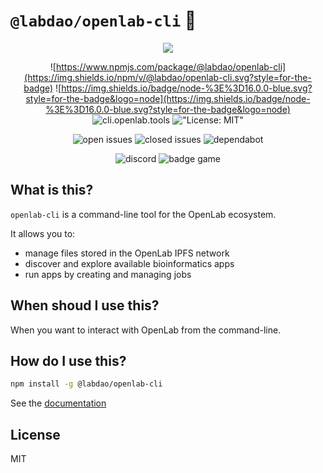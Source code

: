 <h1><code>@labdao/openlab-cli</code> 👋</h1>

<div align="center">
  
  ![](https://flat.badgen.net/badge/icon/LabDAO?c&scale=2&icon=https://raw.githubusercontent.com/labdao/assets/main/badge_logo_green.svg&label)

  ![https://www.npmjs.com/package/@labdao/openlab-cli](https://img.shields.io/npm/v/@labdao/openlab-cli.svg?style=for-the-badge)
  ![https://img.shields.io/badge/node-%3E%3D16.0.0-blue.svg?style=for-the-badge&logo=node](https://img.shields.io/badge/node-%3E%3D16.0.0-blue.svg?style=for-the-badge&logo=node)
  ![[cli.openlab.tools](http://cli.openlab.tools)](https://img.shields.io/badge/documentation-cli.openlab.tools-brightgreen.svg?style=for-the-badge)
  !["License: MIT"](https://img.shields.io/badge/license-MIT-purple.svg?style=for-the-badge)

  ![open issues](https://flat.badgen.net/github/open-issues/labdao/openlab-cli)
  ![closed issues](https://flat.badgen.net/github/closed-issues/labdao/openlab-cli)
  ![dependabot](https://flat.badgen.net/github/dependabot/labdao/openlab-cli)

  ![discord](https://flat.badgen.net/discord/members/labdao?icon=discord)
  ![badge game](https://10q9gnv1kv6b.runkit.sh)
</div>

## What is this?

`openlab-cli` is a command-line tool for the OpenLab ecosystem.

It allows you to:

- manage files stored in the OpenLab IPFS network
- discover and explore available bioinformatics apps
- run apps by creating and managing jobs

## When shoud I use this?

When you want to interact with OpenLab from the command-line.

## How do I use this?

```bash
npm install -g @labdao/openlab-cli
```

See the [documentation](./docs/)

## License

MIT

